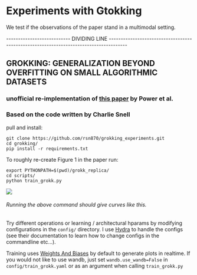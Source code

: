 # Experiments with Gtokking

We test if the observations of the paper stand in a multimodal setting. 




--------------------------- DIVIDING LINE -------------------------------------------------------------------------------------- 
## GROKKING: GENERALIZATION BEYOND OVERFITTING ON SMALL ALGORITHMIC DATASETS
### unofficial re-implementation of [this paper](https://mathai-iclr.github.io/papers/papers/MATHAI_29_paper.pdf) by Power et al.
### Based on the code written by Charlie Snell

pull and install:
```
git clone https://github.com/rsn870/grokking_experiments.git
cd grokking/
pip install -r requirements.txt
```

To roughly re-create Figure 1 in the paper run:

```
export PYTHONPATH=$(pwd)/grokk_replica/
cd scripts/
python train_grokk.py
```

![](grokk.png)
###### Running the above command should give curves like this.

Try different operations or learning / architectural hparams by modifying configurations in the `config/` directory. I use [Hydra](https://hydra.cc/docs/intro) to handle the configs (see their documentation to learn how to change configs in the commandline etc...).

Training uses [Weights And Biases](https://wandb.ai/home) by default to generate plots in realtime. If you would not like to use wandb, just set `wandb.use_wandb=False` in `config/train_grokk.yaml` or as an argument when calling `train_grokk.py`
